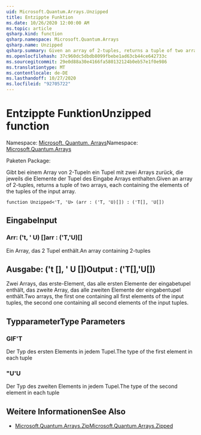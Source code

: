 ```yaml
---
uid: Microsoft.Quantum.Arrays.Unzipped
title: Entzippte Funktion
ms.date: 10/26/2020 12:00:00 AM
ms.topic: article
qsharp.kind: function
qsharp.namespace: Microsoft.Quantum.Arrays
qsharp.name: Unzipped
qsharp.summary: Given an array of 2-tuples, returns a tuple of two arrays, each containing the elements of the tuples of the input array.
ms.openlocfilehash: 37c960dc5dbdb8099fbebe1ad63cb44ce642733c
ms.sourcegitcommit: 29e0d88a30e4166fa580132124b0eb57e1f0e986
ms.translationtype: MT
ms.contentlocale: de-DE
ms.lasthandoff: 10/27/2020
ms.locfileid: "92705722"
---
```

# <a name="unzipped-function"></a><span data-ttu-id="ce304-102">Entzippte Funktion</span><span class="sxs-lookup"><span data-stu-id="ce304-102">Unzipped function</span></span>

<span data-ttu-id="ce304-103">Namespace: [Microsoft. Quantum. Arrays](xref:Microsoft.Quantum.Arrays)</span><span class="sxs-lookup"><span data-stu-id="ce304-103">Namespace: [Microsoft.Quantum.Arrays](xref:Microsoft.Quantum.Arrays)</span></span>

<span data-ttu-id="ce304-104">Paketen [](https://nuget.org/packages/)</span><span class="sxs-lookup"><span data-stu-id="ce304-104">Package: [](https://nuget.org/packages/)</span></span>


<span data-ttu-id="ce304-105">Gibt bei einem Array von 2-Tupeln ein Tupel mit zwei Arrays zurück, die jeweils die Elemente der Tupel des Eingabe Arrays enthalten.</span><span class="sxs-lookup"><span data-stu-id="ce304-105">Given an array of 2-tuples, returns a tuple of two arrays, each containing the elements of the tuples of the input array.</span></span>

```qsharp
function Unzipped<'T, 'U> (arr : ('T, 'U)[]) : ('T[], 'U[])
```


## <a name="input"></a><span data-ttu-id="ce304-106">Eingabe</span><span class="sxs-lookup"><span data-stu-id="ce304-106">Input</span></span>

### <a name="arr--tu"></a><span data-ttu-id="ce304-107">Arr: ('t, ' U) []</span><span class="sxs-lookup"><span data-stu-id="ce304-107">arr : ('T,'U)[]</span></span>

<span data-ttu-id="ce304-108">Ein Array, das 2 Tupel enthält.</span><span class="sxs-lookup"><span data-stu-id="ce304-108">An array containing 2-tuples</span></span>



## <a name="output--tu"></a><span data-ttu-id="ce304-109">Ausgabe: ('t [], ' U [])</span><span class="sxs-lookup"><span data-stu-id="ce304-109">Output : ('T[],'U[])</span></span>

<span data-ttu-id="ce304-110">Zwei Arrays, das erste-Element, das alle ersten Elemente der eingabetupel enthält, das zweite Array, das alle zweiten Elemente der eingabentupel enthält.</span><span class="sxs-lookup"><span data-stu-id="ce304-110">Two arrays, the first one containing all first elements of the input tuples, the second one containing all second elements of the input tuples.</span></span>

## <a name="type-parameters"></a><span data-ttu-id="ce304-111">Typparameter</span><span class="sxs-lookup"><span data-stu-id="ce304-111">Type Parameters</span></span>

### <a name="t"></a><span data-ttu-id="ce304-112">GIF</span><span class="sxs-lookup"><span data-stu-id="ce304-112">'T</span></span>

<span data-ttu-id="ce304-113">Der Typ des ersten Elements in jedem Tupel.</span><span class="sxs-lookup"><span data-stu-id="ce304-113">The type of the first element in each tuple</span></span>
### <a name="u"></a><span data-ttu-id="ce304-114">"U</span><span class="sxs-lookup"><span data-stu-id="ce304-114">'U</span></span>

<span data-ttu-id="ce304-115">Der Typ des zweiten Elements in jedem Tupel.</span><span class="sxs-lookup"><span data-stu-id="ce304-115">The type of the second element in each tuple</span></span>

## <a name="see-also"></a><span data-ttu-id="ce304-116">Weitere Informationen</span><span class="sxs-lookup"><span data-stu-id="ce304-116">See Also</span></span>

- [<span data-ttu-id="ce304-117">Microsoft.Quantum.Arrays.Zip</span><span class="sxs-lookup"><span data-stu-id="ce304-117">Microsoft.Quantum.Arrays.Zipped</span></span>](xref:Microsoft.Quantum.Arrays.Zipped)